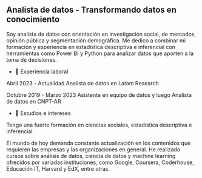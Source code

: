 ## Analista de datos - Transformando datos en conocimiento

Soy analista de datos con orientación en investigación social, de mercados, opinión pública y segmentación demográfica. 
Me dedico a combinar mi formación y experiencia en estadística descriptiva e inferencial con herramientas como Power BI y Python para analizar datos que aporten a la toma de decisiones.


- 🔭 Experiencia laboral

Abril 2023 - Actualidad
Analista de datos en Latam Research

Octubre 2019 - Marzo 2023
Asistente en equipo de datos y luego Analista de datos en CNPT-AR
  
- 🌱 Estudios e intereses

Tengo una fuerte formación en ciencias sociales, estadística descriptiva e inferencial.

El mundo de hoy demanda constante actualización en los contenidos que requieren las empresas y las organizaciones en general. He realizado cursos sobre análisis de datos, ciencia de datos y machine learning ofrecidos por variadas instituciones, como Google, Coursera, Coderhouse, Educación IT, Harvard y EdX, entre otras.
